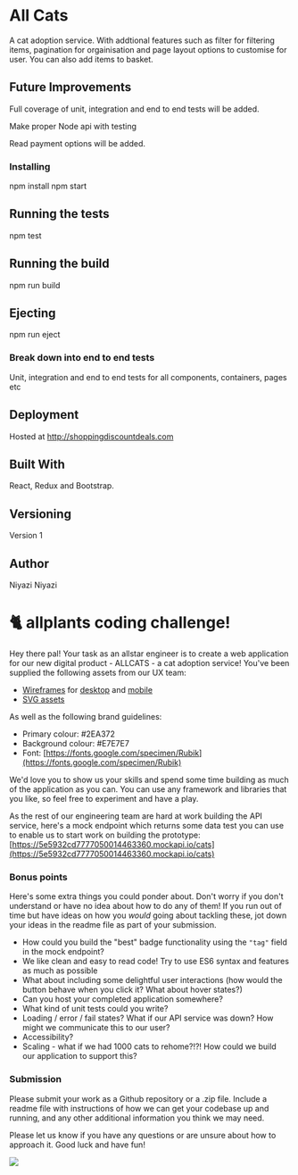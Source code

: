 # All Cats

A cat adoption service.
With addtional features such as filter for filtering items, pagination for orgainisation and page layout options to customise for user.
You can also add items to basket.

## Future Improvements

Full coverage of unit, integration and end to end tests will be added.

Make proper Node api with testing

Read payment options will be added.


### Installing

npm install 
npm start

## Running the tests

npm test

## Running the build

npm run build

## Ejecting

npm run eject

### Break down into end to end tests

Unit, integration and end to end tests for all components, containers, pages etc

## Deployment

Hosted at http://shoppingdiscountdeals.com

## Built With

React, Redux and Bootstrap.

## Versioning

Version 1

## Author
Niyazi Niyazi 






# 🐈 allplants coding challenge!

Hey there pal! Your task as an allstar engineer is to create a web application for our new digital product - ALLCATS - a cat adoption service! You've been supplied the following assets from our UX team:

- [Wireframes](/wireframe) for [desktop](wireframe/Desktop.jpg) and [mobile](wireframe/Mobile.jpg)
- [SVG assets](https://github.com/allplants/challenge/tree/master/assets)

As well as the following brand guidelines:

- Primary colour: #2EA372
- Background colour: #E7E7E7
- Font: [https://fonts.google.com/specimen/Rubik](https://fonts.google.com/specimen/Rubik)

We'd love you to show us your skills and spend some time building as much of the application as you can. You can use any framework and libraries that you like, so feel free to experiment and have a play.

As the rest of our engineering team are hard at work building the API service, here's a mock endpoint which returns some data test you can use to enable us to start work on building the prototype: [https://5e5932cd7777050014463360.mockapi.io/cats](https://5e5932cd7777050014463360.mockapi.io/cats)

### Bonus points

Here's some extra things you could ponder about. Don't worry if you don't understand or have no idea about how to do any of them! If you run out of time but have ideas on how you _would_ going about tackling these, jot down your ideas in the readme file as part of your submission.

- How could you build the "best" badge functionality using the `"tag"` field in the mock endpoint?
- We like clean and easy to read code! Try to use ES6 syntax and features as much as possible
- What about including some delightful user interactions (how would the button behave when you click it? What about hover states?)
- Can you host your completed application somewhere?
- What kind of unit tests could you write?
- Loading / error / fail states? What if our API service was down? How might we communicate this to our user?
- Accessibility?
- Scaling - what if we had 1000 cats to rehome?!?! How could we build our application to support this?

### Submission

Please submit your work as a Github repository or a .zip file. Include a readme file with instructions of how we can get your codebase up and running, and any other additional information you think we may need.

Please let us know if you have any questions or are unsure about how to approach it. Good luck and have fun!

![](https://media.giphy.com/media/JIX9t2j0ZTN9S/giphy.gif)
